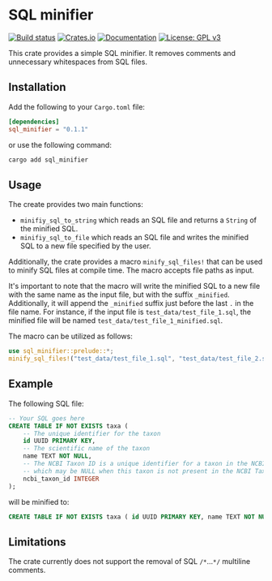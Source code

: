# SQL minifier
[![Build status](https://github.com/mvisani/SQL-minifier/actions/workflows/build.yml/badge.svg)](https://github.com/mvisani/SQL-minifier/actions)
[![Crates.io](https://img.shields.io/crates/v/SQL-minifier.svg)](https://crates.io/crates/SQL-minifier)
[![Documentation](https://docs.rs/sql_minifier/badge.svg)](https://docs.rs/sql_minifier)
[![License: GPL v3](https://img.shields.io/badge/License-GPLv3-blue.svg)](https://www.gnu.org/licenses/gpl-3.0)

This crate provides a simple SQL minifier. It removes comments and unnecessary whitespaces from SQL files. 

## Installation
Add the following to your `Cargo.toml` file:
```toml
[dependencies]
sql_minifier = "0.1.1"
```

or use the following command:
```bash
cargo add sql_minifier
```

## Usage
The create provides two main functions:
- `minifiy_sql_to_string` which reads an SQL file and returns a `String` of the
  minified SQL.
- `minifiy_sql_to_file` which reads an SQL file and writes the minified SQL
  to a new file specified by the user.

Additionally, the crate provides a macro `minify_sql_files!` that can be used 
to minify SQL files at compile time. The macro accepts file paths as input.

It's important to note that the macro will write the minified SQL to a new file
with the same name as the input file, but with the suffix `_minified`.
Additionally, it will append the `_minified` suffix just before the last `.` in the
file name. For instance, if the input file is `test_data/test_file_1.sql`, the
minified file will be named `test_data/test_file_1_minified.sql`.

The macro can be utilized as follows:
```rust
use sql_minifier::prelude::*;
minify_sql_files!("test_data/test_file_1.sql", "test_data/test_file_2.sql");
```

## Example
The following SQL file:
```sql
-- Your SQL goes here
CREATE TABLE IF NOT EXISTS taxa (
    -- The unique identifier for the taxon
    id UUID PRIMARY KEY,
    -- The scientific name of the taxon
    name TEXT NOT NULL,
    -- The NCBI Taxon ID is a unique identifier for a taxon in the NCBI Taxonomy database
    -- which may be NULL when this taxon is not present in the NCBI Taxonomy database.
    ncbi_taxon_id INTEGER
);
```

will be minified to:
```sql
CREATE TABLE IF NOT EXISTS taxa ( id UUID PRIMARY KEY, name TEXT NOT NULL, ncbi_taxon_id INT);
```

## Limitations
The crate currently does not support the removal of SQL `/*`...`*/` multiline comments.